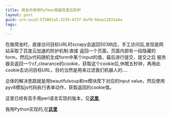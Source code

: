 ```yaml
---
title: 爬虫中使用Python穿越百度云防护
layout: post
guid: urn:uuid:5f5801a5-3229-4f37-8af0-b6aa12831a4a
tags:
  - 
---
```


在做爬虫时，直接访问目标URL时scrapy会返回503响应，手工访问后,发现是网站采取了百度云加速的防护机制:直接
返回一个页面，页面内部有一段隐藏的form，然后js代码随机生成form中某个input的值，最后进行提交，提交之后
服务器会返回一个cf_clearance的cookie，获取这个cookie后,休眠五秒钟，再用此cookie去访问目标URL，目的当然是用来过滤我们机器人的....


总体的解决思路就是用beautifulsoup和re模块爬下对应的input value，然后使用pyv8模拟js代码执行表单动作，获取返回的cookie值。

这里已经有高手用perl语言实现的版本，见[**这里**](https://www.digglife.net/articles/how-to-cheat-baidu-yunjiasu.html ),

我用Python实现的,在[**这里**](https://github.com/freetstar/scrapypassbaiduyunprotection)
